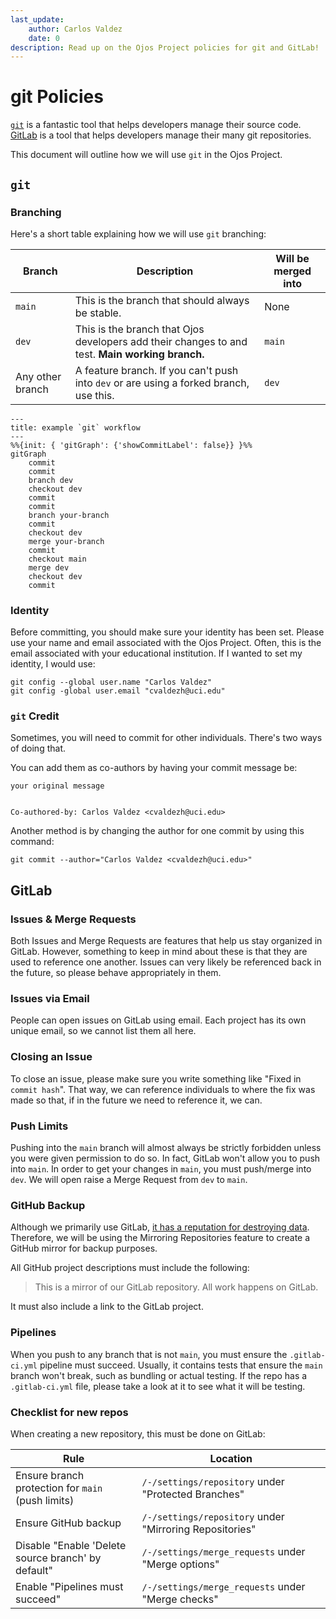 ```yaml
---
last_update:
    author: Carlos Valdez
    date: 0
description: Read up on the Ojos Project policies for git and GitLab!
---
```


# git Policies

[`git`](https://git-scm.org/) is a fantastic tool that helps developers manage
their source code. [GitLab](https://about.gitlab.com/) is a tool that helps
developers manage their many git repositories.

This document will outline how we will use `git` in the Ojos Project.

## `git`

### Branching

Here's a short table explaining how we will use `git` branching:

| Branch           | Description                                                                                     | Will be merged into |
| ---------------- | ----------------------------------------------------------------------------------------------- | ------------------- |
| `main`           | This is the branch that should always be stable.                                                | None                |
| `dev`            | This is the branch that Ojos developers add their changes to and test. **Main working branch.** | `main`              |
| Any other branch | A feature branch. If you can't push into `dev` or are using a forked branch, use this.          | `dev`               |

<!-- ? This uses Mermaid syntax. Learn more here: -->
<!-- ? https://mermaid.js.org/syntax/gitgraph -->

```mermaid
---
title: example `git` workflow
---
%%{init: { 'gitGraph': {'showCommitLabel': false}} }%%
gitGraph
    commit
    commit
    branch dev
    checkout dev
    commit
    commit
    branch your-branch
    commit
    checkout dev
    merge your-branch
    commit
    checkout main
    merge dev
    checkout dev
    commit
```

### Identity

Before committing, you should make sure your identity has been set. Please use
your name and email associated with the Ojos Project. Often, this is the email
associated with your educational institution. If I wanted to set my identity, I
would use:

```shell
git config --global user.name "Carlos Valdez"
git config -global user.email "cvaldezh@uci.edu"
```

### `git` Credit

Sometimes, you will need to commit for other individuals. There's two ways of
doing that.

You can add them as co-authors by having your commit message be:

```shell
your original message


Co-authored-by: Carlos Valdez <cvaldezh@uci.edu>
```

Another method is by changing the author for one commit by using this command:

```shell
git commit --author="Carlos Valdez <cvaldezh@uci.edu>"
```

## GitLab

### Issues & Merge Requests

Both Issues and Merge Requests are features that help us stay organized in
GitLab. However, something to keep in mind about these is that they are used to
reference one another. Issues can very likely be referenced back in the future,
so please behave appropriately in them.

### Issues via Email

People can open issues on GitLab using email. Each project has its own unique
email, so we cannot list them all here.

### Closing an Issue

To close an issue, please make sure you write something like "Fixed in
`commit hash`". That way, we can reference individuals to where the fix was made
so that, if in the future we need to reference it, we can.

### Push Limits

Pushing into the `main` branch will almost always be strictly forbidden unless
you were given permission to do so. In fact, GitLab won't allow you to push into
`main`. In order to get your changes in `main`, you must push/merge into `dev`.
We will open raise a Merge Request from `dev` to `main`.

### GitHub Backup

Although we primarily use GitLab,
[it has a reputation for destroying data](https://www.youtube.com/watch?v=tLdRBsuvVKc).
Therefore, we will be using the Mirroring Repositories feature to create a
GitHub mirror for backup purposes.

All GitHub project descriptions must include the following:

> This is a mirror of our GitLab repository. All work happens on GitLab.

It must also include a link to the GitLab project.

### Pipelines

When you push to any branch that is not `main`, you must ensure the
`.gitlab-ci.yml` pipeline must succeed. Usually, it contains tests that ensure
the `main` branch won't break, such as bundling or actual testing. If the repo
has a `.gitlab-ci.yml` file, please take a look at it to see what it will be
testing.

### Checklist for new repos

When creating a new repository, this must be done on GitLab:

| Rule                                               | Location                                                |
| -------------------------------------------------- | ------------------------------------------------------- |
| Ensure branch protection for `main` (push limits)  | `/-/settings/repository` under "Protected Branches"     |
| Ensure GitHub backup                               | `/-/settings/repository` under "Mirroring Repositories" |
| Disable "Enable 'Delete source branch' by default" | `/-/settings/merge_requests` under "Merge options"      |
| Enable "Pipelines must succeed"                    | `/-/settings/merge_requests` under "Merge checks"       |
